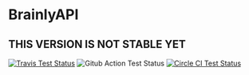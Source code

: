 # BrainlyAPI

## THIS VERSION IS NOT STABLE YET

[![Travis Test Status](https://travis-ci.com/dhanuprys/brainly-api.svg?branch=main)](https://travis-ci.com/dhanuprys/brainly-api)
![Gitub Action Test Status](https://github.com/dhanuprys/brainly-api/workflows/test/badge.svg)
[![Circle CI Test Status](https://circleci.com/gh/dhanuprys/brainly-api.svg?style=svg)](https://circleci.com/gh/dhanuprys/brainly-api)
